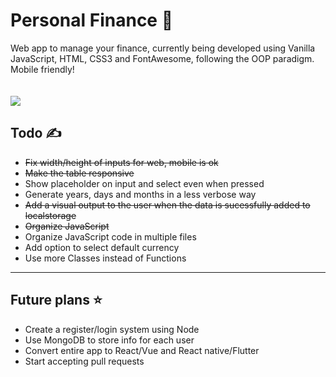 # <h1>Personal Finance 🧾</h1>

Web app to manage your finance, currently being developed using Vanilla JavaScript, HTML, CSS3 and FontAwesome, following the OOP paradigm. Mobile friendly!<br>
<br><br>
<img src="https://i.imgur.com/AZv3UBj.png"></img>

<h2>Todo ✍</h2>
<ul>
  <li><strike>Fix width/height of inputs for web, mobile is ok</strike></li>
  <li><strike>Make the table responsive</strike></li>
  <li>Show placeholder on input and select even when pressed</li>
  <li>Generate years, days and months in a less verbose way</li>
  <li><strike>Add a visual output to the user when the data is sucessfully added to localstorage</strike></li>
  <li><strike>Organize JavaScript</strike></li>
  <li>Organize JavaScript code in multiple files</li>
  <li>Add option to select default currency</li>
  <li>Use more Classes instead of Functions</li>
</ul>
<hr>
<h2>Future plans ⭐</h2>
<ul>
  <li>Create a register/login system using Node</li>
  <li>Use MongoDB to store info for each user</li>
  <li>Convert entire app to React/Vue and React native/Flutter</li>
  <li>Start accepting pull requests</li>
</ul>
